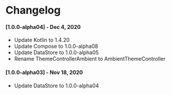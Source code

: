 # Changelog

#### [1.0.0-alpha04] - Dec 4, 2020

- Update Kotlin to 1.4.20
- Update Compose to 1.0.0-alpha08
- Update DataStore to 1.0.0-alpha05
- Rename ThemeControllerAmbient to AmbientThemeController

#### [1.0.0-alpha03] - Nov 18, 2020

- Update DataStore to 1.0.0-alpha04
